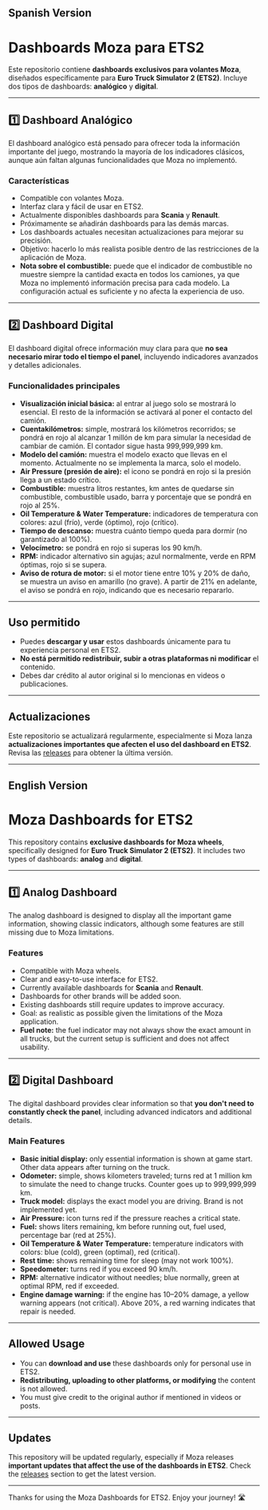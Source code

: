## Spanish Version

# Dashboards Moza para ETS2

Este repositorio contiene **dashboards exclusivos para volantes Moza**, diseñados específicamente para **Euro Truck Simulator 2 (ETS2)**. Incluye dos tipos de dashboards: **analógico** y **digital**.

---

## 1️⃣ Dashboard Analógico

El dashboard analógico está pensado para ofrecer toda la información importante del juego, mostrando la mayoría de los indicadores clásicos, aunque aún faltan algunas funcionalidades que Moza no implementó.  

### Características
- Compatible con volantes Moza.  
- Interfaz clara y fácil de usar en ETS2.  
- Actualmente disponibles dashboards para **Scania** y **Renault**.  
- Próximamente se añadirán dashboards para las demás marcas.  
- Los dashboards actuales necesitan actualizaciones para mejorar su precisión.  
- Objetivo: hacerlo lo más realista posible dentro de las restricciones de la aplicación de Moza.  
- **Nota sobre el combustible:** puede que el indicador de combustible no muestre siempre la cantidad exacta en todos los camiones, ya que Moza no implementó información precisa para cada modelo. La configuración actual es suficiente y no afecta la experiencia de uso.

---

## 2️⃣ Dashboard Digital

El dashboard digital ofrece información muy clara para que **no sea necesario mirar todo el tiempo el panel**, incluyendo indicadores avanzados y detalles adicionales.  

### Funcionalidades principales
- **Visualización inicial básica:** al entrar al juego solo se mostrará lo esencial. El resto de la información se activará al poner el contacto del camión.  
- **Cuentakilómetros:** simple, mostrará los kilómetros recorridos; se pondrá en rojo al alcanzar 1 millón de km para simular la necesidad de cambiar de camión. El contador sigue hasta 999,999,999 km.  
- **Modelo del camión:** muestra el modelo exacto que llevas en el momento. Actualmente no se implementa la marca, solo el modelo.  
- **Air Pressure (presión de aire):** el icono se pondrá en rojo si la presión llega a un estado crítico.  
- **Combustible:** muestra litros restantes, km antes de quedarse sin combustible, combustible usado, barra y porcentaje que se pondrá en rojo al 25%.  
- **Oil Temperature & Water Temperature:** indicadores de temperatura con colores: azul (frío), verde (óptimo), rojo (crítico).  
- **Tiempo de descanso:** muestra cuánto tiempo queda para dormir (no garantizado al 100%).  
- **Velocímetro:** se pondrá en rojo si superas los 90 km/h.  
- **RPM:** indicador alternativo sin agujas; azul normalmente, verde en RPM óptimas, rojo si se supera.  
- **Aviso de rotura de motor:** si el motor tiene entre 10% y 20% de daño, se muestra un aviso en amarillo (no grave). A partir de 21% en adelante, el aviso se pondrá en rojo, indicando que es necesario repararlo.

---

## Uso permitido
- Puedes **descargar y usar** estos dashboards únicamente para tu experiencia personal en ETS2.  
- **No está permitido redistribuir, subir a otras plataformas ni modificar** el contenido.  
- Debes dar crédito al autor original si lo mencionas en videos o publicaciones.

---

## Actualizaciones
Este repositorio se actualizará regularmente, especialmente si Moza lanza **actualizaciones importantes que afecten el uso del dashboard en ETS2**. Revisa las [releases](#) para obtener la última versión.

---

## English Version

# Moza Dashboards for ETS2

This repository contains **exclusive dashboards for Moza wheels**, specifically designed for **Euro Truck Simulator 2 (ETS2)**. It includes two types of dashboards: **analog** and **digital**.

---

## 1️⃣ Analog Dashboard

The analog dashboard is designed to display all the important game information, showing classic indicators, although some features are still missing due to Moza limitations.  

### Features
- Compatible with Moza wheels.  
- Clear and easy-to-use interface for ETS2.  
- Currently available dashboards for **Scania** and **Renault**.  
- Dashboards for other brands will be added soon.  
- Existing dashboards still require updates to improve accuracy.  
- Goal: as realistic as possible given the limitations of the Moza application.  
- **Fuel note:** the fuel indicator may not always show the exact amount in all trucks, but the current setup is sufficient and does not affect usability.

---

## 2️⃣ Digital Dashboard

The digital dashboard provides clear information so that **you don't need to constantly check the panel**, including advanced indicators and additional details.  

### Main Features
- **Basic initial display:** only essential information is shown at game start. Other data appears after turning on the truck.  
- **Odometer:** simple, shows kilometers traveled; turns red at 1 million km to simulate the need to change trucks. Counter goes up to 999,999,999 km.  
- **Truck model:** displays the exact model you are driving. Brand is not implemented yet.  
- **Air Pressure:** icon turns red if the pressure reaches a critical state.  
- **Fuel:** shows liters remaining, km before running out, fuel used, percentage bar (red at 25%).  
- **Oil Temperature & Water Temperature:** temperature indicators with colors: blue (cold), green (optimal), red (critical).  
- **Rest time:** shows remaining time for sleep (may not work 100%).  
- **Speedometer:** turns red if you exceed 90 km/h.  
- **RPM:** alternative indicator without needles; blue normally, green at optimal RPM, red if exceeded.  
- **Engine damage warning:** if the engine has 10–20% damage, a yellow warning appears (not critical). Above 20%, a red warning indicates that repair is needed.

---

## Allowed Usage
- You can **download and use** these dashboards only for personal use in ETS2.  
- **Redistributing, uploading to other platforms, or modifying** the content is not allowed.  
- You must give credit to the original author if mentioned in videos or posts.

---

## Updates
This repository will be updated regularly, especially if Moza releases **important updates that affect the use of the dashboards in ETS2**. Check the [releases](#) section to get the latest version.

---

Thanks for using the Moza Dashboards for ETS2. Enjoy your journey! 🛣️
